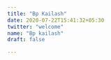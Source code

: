```yaml
---
title: "Bp Kailash"
date: 2020-07-22T15:41:32+05:30
twitter: "welcome"
name: "Bp kailash"
draft: false

---
```



